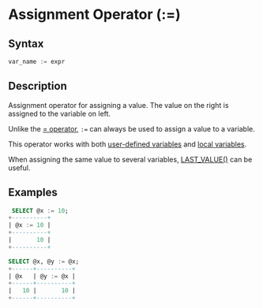 # Assignment Operator (:=)

## Syntax

```sql
var_name := expr
```

## Description

Assignment operator for assigning a value. The value on the right is assigned to the variable on left.

Unlike the [= operator](/sql-statements-structure/operators/assignment-operators/assignment-operators-assignment-operator), `:=` can always be used to assign a value to a variable.

This operator works with both [user-defined variables](/sql-statements-structure/sql-language-structure/user-defined-variables) and [local variables](/programming-customizing-mariadb/programmatic-compound-statements/declare-variable).

When assigning the same value to several variables, [LAST_VALUE()](/built-in-functions/secondary-functions/information-functions/last_value) can be useful.

## Examples

```sql
 SELECT @x := 10;
+----------+
| @x := 10 |
+----------+
|       10 |
+----------+

SELECT @x, @y := @x;
+------+----------+
| @x   | @y := @x |
+------+----------+
|   10 |       10 |
+------+----------+
```